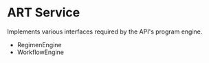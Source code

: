 # ART Service

Implements various interfaces required by the API's program engine.

- RegimenEngine
- WorkflowEngine 
